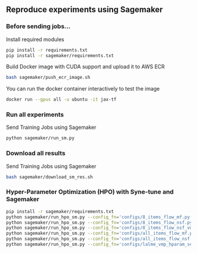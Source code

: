 ## Reproduce experiments using Sagemaker

### Before sending jobs...
Install required modules
```bash
pip install -r requirements.txt
pip install -r sagemaker/requirements.txt
```
Build Docker image with CUDA support and upload it to AWS ECR
```bash
bash sagemaker/push_ecr_image.sh
```
You can run the docker container interactively to test the image
```bash
docker run --gpus all -u ubuntu -it jax-tf
```

### Run all experiments
Send Training Jobs using Sagemaker
```bash
python sagemaker/run_sm.py
```

### Download all results
Send Training Jobs using Sagemaker
```bash
bash sagemaker/download_sm_res.sh
```

### Hyper-Parameter Optimization (HPO) with Syne-tune and Sagemaker

```bash
pip install -r sagemaker/requirements.txt
python sagemaker/run_hpo_sm.py --config_fn='configs/8_items_flow_mf.py' --smi_method='flow'
python sagemaker/run_hpo_sm.py --config_fn='configs/8_items_flow_nsf.py' --smi_method='flow'
python sagemaker/run_hpo_sm.py --config_fn='configs/8_items_flow_nsf_vmp_flow.py' --smi_method='vmp_flow'
python sagemaker/run_hpo_sm.py --config_fn='configs/all_items_flow_mf.py' --smi_method='flow'
python sagemaker/run_hpo_sm.py --config_fn='configs/all_items_flow_nsf.py' --smi_method='flow'
python sagemaker/run_hpo_sm.py --config_fn='configs/lalme_vmp_hparam_select.py' --smi_method='vmp_flow' --log_dir $HOME/spatial-smi-output/hpo_log --alsologtostderr &
```
